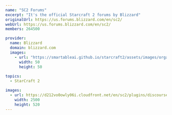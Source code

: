 ```yaml
---
name: "SC2 Forums"
excerpt: "It's the official Starcraft 2 forums by Blizzard"
originalUrl: https://us.forums.blizzard.com/en/sc2/
webUrl: https://us.forums.blizzard.com/en/sc2/
members: 264500

provider:
  name: Blizzard
  domain: blizzard.com
  images:
    - url: "https://smartableai.github.io/starcraft2/assets/images/organizations/blizzard.com-50x50.jpg"
      width: 50
      height: 50
      
topics:
  - StarCraft 2

images:
  - url: https://d212vo0owly06i.cloudfront.net/en/sc2/plugins/discourse-blizzard-themes/images/banners/sc2/glass.jpg
    width: 2500
    height: 520
---
```

